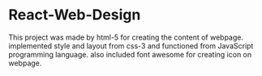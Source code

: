 # React-Web-Design
This project was made by html-5 for creating the content of webpage. implemented style and layout from css-3 and functioned from JavaScript programming language. also included font awesome for creating icon on webpage.